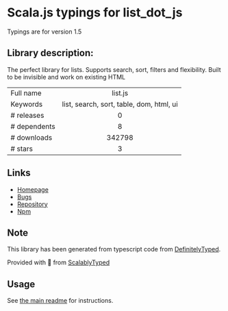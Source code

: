 
# Scala.js typings for list_dot_js

Typings are for version 1.5

## Library description:
The perfect library for lists. Supports search, sort, filters and flexibility. Built to be invisible and work on existing HTML

|                    |                 |
| ------------------ | :-------------: |
| Full name          | list.js |
| Keywords           | list, search, sort, table, dom, html, ui |
| # releases         | 0 |
| # dependents       | 8 |
| # downloads        | 342798 |
| # stars            | 3 |

## Links
- [Homepage](http://listjs.com)
- [Bugs](https://github.com/javve/list.js/issues)
- [Repository](https://github.com/javve/list.js)
- [Npm](https://www.npmjs.com/package/list.js)
    


## Note
This library has been generated from typescript code from [DefinitelyTyped](https://definitelytyped.org).

Provided with :purple_heart: from [ScalablyTyped](https://github.com/oyvindberg/ScalablyTyped)

## Usage
See [the main readme](../../readme.md) for instructions.


